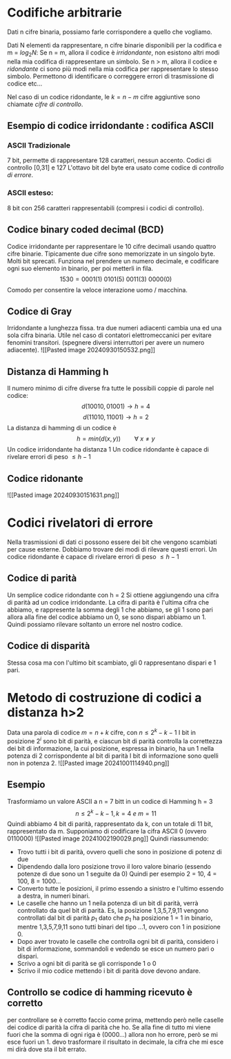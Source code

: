 # Codifiche arbitrarie
Dati n cifre binaria, possiamo farle corrispondere a quello che vogliamo.

Dati N elementi da rappresentare, n cifre binarie disponibili per la codifica e m = $log_{2} N$:
Se n = m, allora il codice è *irridondante*, non esistono altri modi nella mia codifica di rappresentare un simbolo.
Se n > m, allora il codice e *ridondante* ci sono più modi nella mia codifica per rappresentare lo stesso simbolo. Permettono di identificare o correggere errori di trasmissione di codice etc...

Nel caso di un codice ridondante, le $k = n-m$ cifre aggiuntive sono chiamate *cifre di controllo*.


## Esempio di codice irridondante : codifica ASCII

### ASCII Tradizionale
7 bit, permette di rappresentare 128 caratteri, nessun accento.
Codici di controllo \[0,31\] e 127
L'ottavo bit del byte era usato come codice di *controllo di errore*.

### ASCII esteso:
8 bit con 256 caratteri rappresentabili (compresi i codici di controllo).


## Codice binary coded decimal (BCD)

Codice irridondante per rappresentare le 10 cifre decimali usando quattro cifre binarie.
Tipicamente due cifre sono memorizzate in un singolo byte.
Molti bit sprecati.
Funziona nel prendere un numero decimale, e codificare ogni suo elemento in binario, per poi metterli in fila.
$$1530 = 0001(1) \ 0101(5) \ 0011(3) \ 0000(0)$$
Comodo per consentire la veloce interazione uomo / macchina.


## Codice di Gray
Irridondante a lunghezza fissa.
tra due numeri adiacenti cambia una ed una sola cifra binaria.
Utile nel caso di contatori elettromeccanici per evitare fenomini transitori. (spegnere diversi interruttori per avere un numero adiacente).
![[Pasted image 20240930150532.png]]


## Distanza di Hamming h
Il numero minimo di cifre diverse fra tutte le possibili coppie di parole nel codice:
$$d (10010,01001) \to h = 4$$
$$d(11010,11001) \to h = 2$$
La distanza di hamming di un codice è 
$$h = min(d(x,y)) \qquad \forall \ x \not = y$$
Un codice irridondante ha distanza 1
Un codice ridondante è capace di rivelare errori di peso $\leq h -1$



## Codice ridonante
![[Pasted image 20240930151631.png]]


# Codici rivelatori di errore

Nella trasmissioni di dati ci possono essere dei bit che vengono scambiati per cause esterne. Dobbiamo trovare dei modi di rilevare questi errori.
Un codice ridondante è capace di rivelare errori di peso $\leq h-1$

## Codice di parità
Un semplice codice ridondante con h = 2
Si ottiene aggiungendo una cifra di parità ad un codice irridondante.
La cifra di parità è l'ultima cifra che abbiamo, e rappresente la somma degli 1 che abbiamo, se gli 1 sono pari allora alla fine del codice abbiamo un 0, se sono dispari abbiamo un 1.
Quindi possiamo rilevare soltanto un errore nel nostro codice.
## Codice di disparità
Stessa cosa ma con l'ultimo bit scambiato, gli 0 rappresentano dispari e 1 pari.


# Metodo di costruzione di codici a distanza h>2

Data una parola di codice $m = n+k$ cifre, con $n \leq 2^{k}-k-1$
I bit in posizione $2^{i}$ sono bit di parità, e ciascun bit di parità controlla la correttezza dei bit di informazione, la cui posizione, espressa in binario, ha un 1 nella potenza di 2 corrispondente al bit di parità
I bit di informazione sono quelli non in potenza 2.
![[Pasted image 20241001114940.png]]

## Esempio
Trasformiamo un valore ASCII a n = 7 bitt in un codice di Hamming h = 3
$$n \leq 2^{k}-k-1, k = 4 \ e \ m = 11$$
Quindi abbiamo 4 bit di parità, rappresentato da k, con un totale di 11 bit, rappresentato da m.
Supponiamo di codificare la cifra ASCII 0 (ovvero 0110000)
![[Pasted image 20241002190029.png]]
Quindi riassumendo:
- Trovo tutti i bit di parità, ovvero quelli che sono in posizione di potenz di due
- Dipendendo dalla loro posizione trovo il loro valore binario (essendo potenze di due sono un 1 seguite da 0) Quindi per esempio 2 = 10, 4 = 100, 8 = 1000... 
- Converto tutte le posizioni, il primo essendo a sinistro e l'ultimo essendo a destra, in numeri binari.
- Le caselle che hanno un 1 neila potenza di un bit di parità, verrà controllato da quel bit di parità. Es, la posizione 1,3,5,7,9,11 vengono controllati dal bit di parità $p_1$ dato che $p_1$ ha posizione 1 = 1 in binario, mentre 1,3,5,7,9,11 sono tutti binari del tipo ...1, ovvero con 1 in posizione 0.
- Dopo aver trovato le caselle che controlla ogni bit di parità, considero i bit di informazione, sommandoli e vedendo se esce un numero pari o dispari.
- Scrivo a ogni bit di parità se gli corrisponde 1 o 0
- Scrivo il mio codice mettendo i bit di parità dove devono andare.

## Controllo se codice di hamming ricevuto è corretto

per controllare se è corretto faccio come prima, mettendo però nelle caselle dei codice di parità la cifra di parità che ho. Se alla fine di tutto mi viene fuori che la somma di ogni riga è (0000...) allora non ho errore, però se mi esce fuori un 1. devo trasformare il risultato in decimale, la cifra che mi esce mi dirà dove sta il bit errato.



